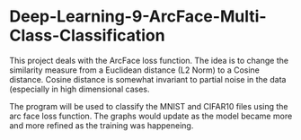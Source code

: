 # Deep-Learning-9-ArcFace-Multi-Class-Classification

This project deals with the ArcFace loss function. The idea is to change the similarity measure from a Euclidean distance (L2 Norm) to a Cosine distance. Cosine distance is somewhat invariant to partial noise
in the data (especially in high dimensional cases.

The program will be used to classify the MNIST and CIFAR10 files using the arc face loss function. 
The graphs would update as the model became more and more refined as the training was happeneing.



